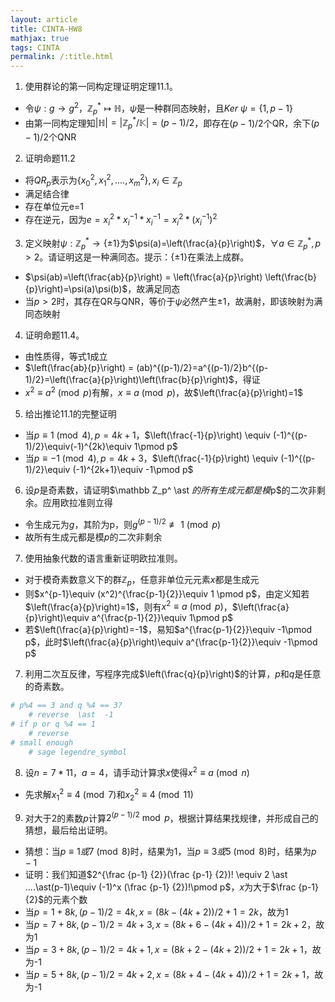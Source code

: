 ```yaml
---
layout: article
title: CINTA-HW8
mathjax: true
tags: CINTA
permalink: /:title.html
---
```

1. 使用群论的第一同构定理证明定理11.1。
- 令$\psi: g\rightarrow g^2$，$\mathbb{Z}_p^ \ast \mapsto\mathbb{H}$，$\psi$是一种群同态映射，且$Ker\ \psi=\lbrace 1, p-1\rbrace$
- 由第一同构定理知$\vert \mathbb{H}\vert=\vert\mathbb{Z}_p^ \ast /\mathbb{K}\vert = (p-1)/2$，即存在$(p-1)/2$个QR，余下$(p-1)/2$个QNR

2. 证明命题11.2
- 将$QR_p$表示为$\{x_0^2, x_1^2,....,x_m^2\},x_i\in\mathbb{Z}_p$
- 满足结合律
- 存在单位元e=1
- 存在逆元，因为$e = x_i^2 \ast x_i^{-1} \ast x_i^{-1}=x_i^2 \ast (x_i^{-1})^2$

3. 定义映射$\psi:\mathbb{Z}_p^ \ast \rightarrow\{\pm1\}$为$\psi(a)=\left(\frac{a}{p}\right)$，$\forall a\in\mathbb Z_p^ \ast ,p>2$。请证明这是一种满同态。提示：$\{\pm1\}$在乘法上成群。
- $\psi(ab)=\left(\frac{ab}{p}\right) = \left(\frac{a}{p}\right) \left(\frac{b}{p}\right)=\psi(a)\psi(b)$，故满足同态
- 当$p>2$时，其存在QR与QNR，等价于$\psi$必然产生$\pm 1$，故满射，即该映射为满同态映射

4. 证明命题11.4。
- 由性质得，等式1成立
- $\left(\frac{ab}{p}\right) = (ab)^{(p-1)/2}=a^{(p-1)/2}b^{(p-1)/2}=\left(\frac{a}{p}\right)\left(\frac{b}{p}\right)$，得证
- $x^2\equiv a^2\pmod p$有解，$x\equiv a\pmod p$，故$\left(\frac{a}{p}\right)=1$
5. 给出推论11.1的完整证明
- 当$p\equiv 1\pmod 4, p = 4k +1$，$\left(\frac{-1}{p}\right) \equiv (-1)^{(p-1)/2}\equiv(-1)^{2k}\equiv 1\pmod p$
- 当$p\equiv -1\pmod 4, p = 4k +3$，$\left(\frac{-1}{p}\right) \equiv (-1)^{(p-1)/2}\equiv (-1)^{2k+1}\equiv -1\pmod p$

6. 设$p$是奇素数，请证明$\mathbb Z_p^ \ast $的所有生成元都是模$p$的二次非剩余。应用欧拉准则立得
- 令生成元为$g$，其阶为p，则$g^{(p-1)/2}\not \equiv 1 \pmod p$
- 故所有生成元都是模$p$的二次非剩余
7. 使用抽象代数的语言重新证明欧拉准则。
- 对于模奇素数意义下的群$\mathbb{Z}_p$，任意非单位元元素$x$都是生成元
- 则$x^{p-1}\equiv (x^2)^{\frac{p-1}{2}}\equiv 1 \pmod p$，由定义知若$\left(\frac{a}{p}\right)=1$，则有$x^2 \equiv a\pmod p$，$\left(\frac{a}{p}\right)\equiv a^{\frac{p-1}{2}}\equiv 1\pmod p$
- 若$\left(\frac{a}{p}\right)=-1$，易知$a^{\frac{p-1}{2}}\equiv -1\pmod p$，此时$\left(\frac{a}{p}\right)\equiv a^{\frac{p-1}{2}}\equiv -1\pmod p$

7. 利用二次互反律，写程序完成$\left(\frac{q}{p}\right)$的计算，$p$和$q$是任意的奇素数。
```python
# p%4 == 3 and q %4 == 3?
	# reverse  \ast  -1
# if p or q %4 == 1
	# reverse
# small enough
	# sage legendre_symbol
```
8. 设$n=7 \ast 11$，$a=4$，请手动计算求$x$使得$x^2\equiv a\pmod{n}$
- 先求解$x_1^2\equiv 4 \pmod{7}$和$x_2^2\equiv 4\pmod{11}$
9. 对大于$2$的素数$p$计算$2^{(p-1)/2}\bmod{p}$，根据计算结果找规律，并形成自己的猜想，最后给出证明。
- 猜想：当$p\equiv 1 或 7 \pmod 8$时，结果为1，当$p\equiv 3 或5\pmod 8$时，结果为$p-1$
- 证明：我们知道$2^{\frac {p-1} {2}}(\frac {p-1} {2})! \equiv 2 \ast ....\ast(p-1)\equiv (-1)^x (\frac {p-1} {2})!\pmod p$，$x$为大于$\frac {p-1} {2}$的元素个数
- 当$p=1+8k,(p-1)/2=4k,x=(8k-(4k+2))/2+1=2k$，故为1
- 当$p=7+8k,(p-1)/2=4k+3,x=(8k+6-(4k+4))/2+1=2k+2$，故为1
- 当$p=3+8k,(p-1)/2=4k+1,x=(8k+2-(4k+2))/2+1=2k+1$，故为-1
- 当$p=5+8k,(p-1)/2=4k+2,x=(8k+4-(4k+4))/2+1=2k+1$，故为-1
